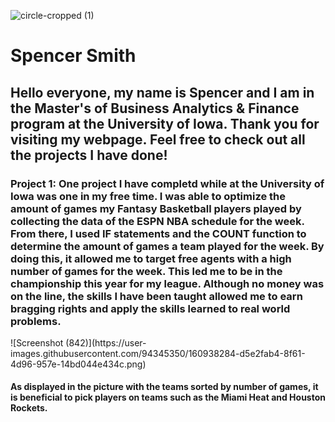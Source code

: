 ![circle-cropped (1)](https://user-images.githubusercontent.com/94345350/160931815-3a89b4dc-7af0-4349-83eb-09c89fedd366.png)

<h1> Spencer Smith </h1>
<h2> Hello everyone, my name is Spencer and I am in the Master's of Business Analytics & Finance program at the University of Iowa. Thank you for visiting my webpage. Feel free to check out all the projects I have done! </h2>
<body> 
<h3> Project 1: One project I have completd while at the University of Iowa was one in my free time. I was able to optimize the amount of games my Fantasy Basketball players played by collecting the data of the ESPN NBA schedule for the week. From there, I used IF statements and the COUNT function to determine the amount of games a team played for the week. By doing this, it allowed me to target free agents with a high number of games for the week. This led me to be in the championship this year for my league. Although no money was on the line, the skills I have been taught allowed me to earn bragging rights and apply the skills learned to real world problems. </h3>
</body>
![Screenshot (842)](https://user-images.githubusercontent.com/94345350/160938284-d5e2fab4-8f61-4d96-957e-14bd044e434c.png)
<h4> As displayed in the picture with the teams sorted by number of games, it is beneficial to pick players on teams such as the Miami Heat and Houston Rockets. </h3>
